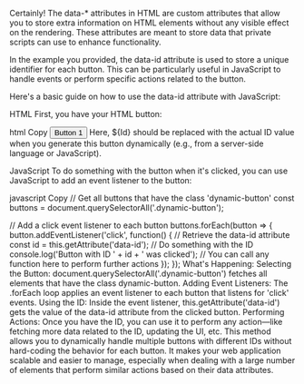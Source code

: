 Certainly! The data-* attributes in HTML are custom attributes that allow you to store extra information on HTML elements without any visible effect on the rendering. These attributes are meant to store data that private scripts can use to enhance functionality.

In the example you provided, the data-id attribute is used to store a unique identifier for each button. This can be particularly useful in JavaScript to handle events or perform specific actions related to the button.

Here's a basic guide on how to use the data-id attribute with JavaScript:

HTML
First, you have your HTML button:

html
Copy
<button class="dynamic-button" data-id="${Id}">Button 1</button>
Here, ${Id} should be replaced with the actual ID value when you generate this button dynamically (e.g., from a server-side language or JavaScript).

JavaScript
To do something with the button when it's clicked, you can use JavaScript to add an event listener to the button:

javascript
Copy
// Get all buttons that have the class 'dynamic-button'
const buttons = document.querySelectorAll('.dynamic-button');

// Add a click event listener to each button
buttons.forEach(button => {
    button.addEventListener('click', function() {
        // Retrieve the data-id attribute
        const id = this.getAttribute('data-id');
        // Do something with the ID
        console.log('Button with ID ' + id + ' was clicked');
        // You can call any function here to perform further actions
    });
});
What's Happening:
Selecting the Button: document.querySelectorAll('.dynamic-button') fetches all elements that have the class dynamic-button.
Adding Event Listeners: The .forEach loop applies an event listener to each button that listens for 'click' events.
Using the ID: Inside the event listener, this.getAttribute('data-id') gets the value of the data-id attribute from the clicked button.
Performing Actions: Once you have the ID, you can use it to perform any action—like fetching more data related to the ID, updating the UI, etc.
This method allows you to dynamically handle multiple buttons with different IDs without hard-coding the behavior for each button. It makes your web application scalable and easier to manage, especially when dealing with a large number of elements that perform similar actions based on their data attributes.
